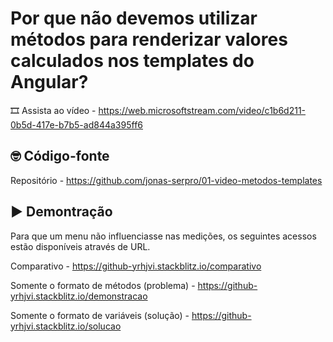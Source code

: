 # Por que não devemos utilizar métodos para renderizar valores calculados nos templates do Angular?

🎞️ Assista ao vídeo - https://web.microsoftstream.com/video/c1b6d211-0b5d-417e-b7b5-ad844a395ff6

## 🤓 Código-fonte

Repositório - https://github.com/jonas-serpro/01-video-metodos-templates

## ▶️ Demontração

Para que um menu não influenciasse nas medições, os seguintes acessos estão disponíveis através de URL.

Comparativo - https://github-yrhjvi.stackblitz.io/comparativo

Somente o formato de métodos (problema) - https://github-yrhjvi.stackblitz.io/demonstracao

Somente o formato de variáveis (solução) - https://github-yrhjvi.stackblitz.io/solucao
